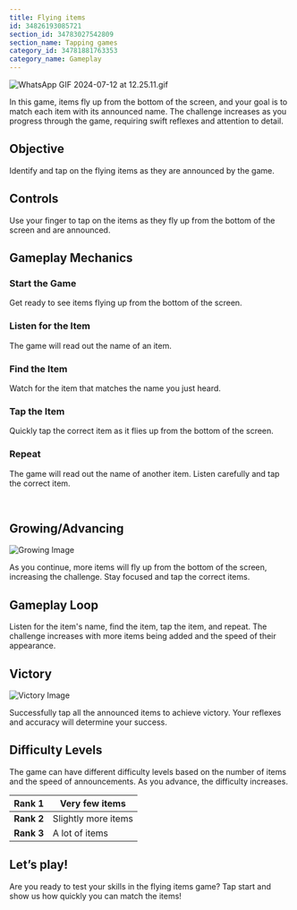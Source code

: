 ```yaml
---
title: Flying items
id: 34826193085721
section_id: 34783027542809
section_name: Tapping games
category_id: 34781881763353
category_name: Gameplay
---
```

![WhatsApp GIF 2024-07-12 at 12.25.11.gif](https://help.studycat.com/hc/article_attachments/34966795074969)


In this game, items fly up from the bottom of the screen, and your goal is to match each item with its announced name. The challenge increases as you progress through the game, requiring swift reflexes and attention to detail.


## Objective


Identify and tap on the flying items as they are announced by the game.


## Controls


Use your finger to tap on the items as they fly up from the bottom of the screen and are announced.


## Gameplay Mechanics


### Start the Game


Get ready to see items flying up from the bottom of the screen.


### Listen for the Item


The game will read out the name of an item.


### Find the Item


Watch for the item that matches the name you just heard.


### Tap the Item


Quickly tap the correct item as it flies up from the bottom of the screen.


### Repeat


The game will read out the name of another item. Listen carefully and tap the correct item.


 


## Growing/Advancing


![Growing Image](https://help.studycat.com/hc/article_attachments/34826217331225)


As you continue, more items will fly up from the bottom of the screen, increasing the challenge. Stay focused and tap the correct items.


## Gameplay Loop


Listen for the item's name, find the item, tap the item, and repeat. The challenge increases with more items being added and the speed of their appearance.


## Victory


![Victory Image](https://help.studycat.com/hc/article_attachments/34917314421785)


Successfully tap all the announced items to achieve victory. Your reflexes and accuracy will determine your success.


## Difficulty Levels


The game can have different difficulty levels based on the number of items and the speed of announcements. As you advance, the difficulty increases.




| **Rank 1** | Very few items |
| --- | --- |
| **Rank 2** | Slightly more items |
| **Rank 3** | A lot of items |


## Let’s play!


Are you ready to test your skills in the flying items game? Tap start and show us how quickly you can match the items!

